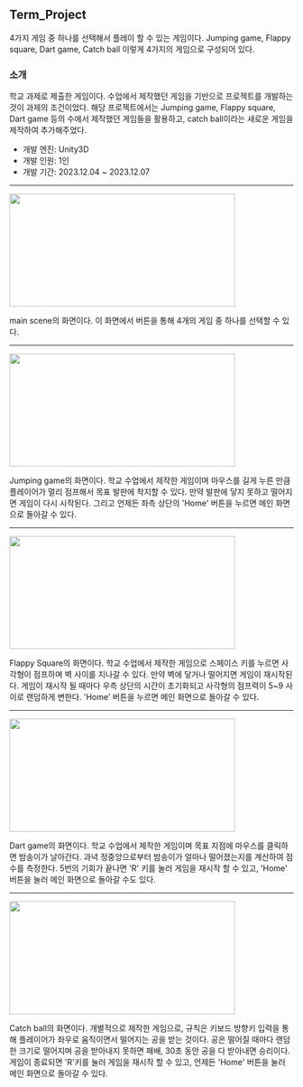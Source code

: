 ## Term_Project
4가지 게임 중 하나를 선택해서 플레이 할 수 있는 게임이다. Jumping game, Flappy square, Dart game, Catch ball 이렇게 4가지의 게임으로 구성되어 있다. 


### 소개
학교 과제로 제출한 게임이다. 수업에서 제작했던 게임을 기반으로 프로젝트를 개발하는 것이 과제의 조건이었다. 해당 프로젝트에서는 Jumping game, Flappy square, Dart game 등의 수에서 제작했던 게임들을 활용하고, catch ball이라는 새로운 게임을 제작하여 추가해주었다.

* 개발 엔진: Unity3D
* 개발 인원: 1인
* 개발 기간: 2023.12.04 ~ 2023.12.07

--------
<img src = "https://github.com/dlswh/Term_Project/assets/134590362/ab08deff-5370-4d19-bd1f-31093eb0c7c1.png" width = "400" height = "200">

main scene의 화면이다. 이 화면에서 버튼을 통해 4개의 게임 중 하나를 선택할 수 있다.

--------
<img src = "https://github.com/dlswh/Term_Project/assets/134590362/0ef61e8a-8b1b-48b9-84fe-5e7e98c731ff.png" width = "400" height = "200">

Jumping game의 화면이다. 학교 수업에서 제작한 게임이며 마우스를 길게 누른 만큼 플레이어가 멀리 점프해서 목표 발판에 착지할 수 있다. 만약 발판에 닿지 못하고 떨어지면 게임이 다시 시작된다. 그리고 언제든 좌측 상단의 'Home' 버튼을 누르면 메인 화면으로 돌아갈 수 있다.

--------
<img src = "https://github.com/dlswh/Term_Project/assets/134590362/99d47c7e-b156-49ee-aad0-b1142dab9492.png" width = "400" height = "200">

Flappy Square의 화면이다. 학교 수업에서 제작한 게임으로 스페이스 키를 누르면 사각형이 점프하며 벽 사이를 지나갈 수 있다. 만약 벽에 닿거나 떨어지면 게임이 재시작된다. 게임이 재시작 될 때마다 우측 상단의 시간이 초기화되고 사각형의 점프력이 5~9 사이로 랜덤하게 변한다. 'Home' 버튼을 누르면 메인 화면으로 돌아갈 수 있다. 

--------
<img src = "https://github.com/dlswh/Term_Project/assets/134590362/734ca306-437c-4072-994e-009ef029c9a9.png" width = "400" height = "200">

Dart game의 화면이다. 학교 수업에서 제작한 게임이며 목표 지점에 마우스를 클릭하면 밤송이가 날아간다. 과녁 정중앙으로부터 밤송이가 얼마나 떨어졌는지를 계산하여 점수를 측정한다. 5번의 기회가 끝나면 'R' 키를 눌러 게임을 재시작 할 수 있고, 'Home' 버튼을 눌러 메인 화면으로 돌아갈 수도 있다.

--------
<img src = "https://github.com/dlswh/Term_Project/assets/134590362/2c6a672d-c533-44d1-82ea-cd35f1ec02d5.png" width = "400" height = "200">

Catch ball의 화면이다. 개별적으로 제작한 게임으로, 규칙은 키보드 방향키 입력을 통해 플레이어가 좌우로 움직이면서 떨어지는 공을 받는 것이다. 공은 떨어질 때마다 랜덤한 크기로 떨어지며 공을 받아내지 못하면 패배, 30초 동안 공을 다 받아내면 승리이다. 게임이 종료되면 'R'키를 눌러 게임을 재시작 할 수 있고, 언제든 'Home' 버튼을 눌러 메인 화면으로 돌아갈 수 있다. 

